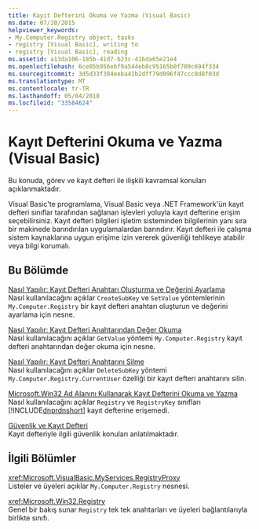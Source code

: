 ```yaml
---
title: Kayıt Defterini Okuma ve Yazma (Visual Basic)
ms.date: 07/20/2015
helpviewer_keywords:
- My.Computer.Registry object, tasks
- registry [Visual Basic], writing to
- registry [Visual Basic], reading
ms.assetid: a13da106-185b-41d7-b23c-416da65e21e4
ms.openlocfilehash: 6ce05b956ebf9a544eb8c95165b0f709c694f334
ms.sourcegitcommit: 3d5d33f384eeba41b2dff79d096f47ccc8d8f03d
ms.translationtype: MT
ms.contentlocale: tr-TR
ms.lasthandoff: 05/04/2018
ms.locfileid: "33584624"
---
```

# <a name="reading-from-and-writing-to-the-registry-visual-basic"></a>Kayıt Defterini Okuma ve Yazma (Visual Basic)
Bu konuda, görev ve kayıt defteri ile ilişkili kavramsal konuları açıklanmaktadır.  
  
 Visual Basic'te programlama, Visual Basic veya .NET Framework'ün kayıt defteri sınıflar tarafından sağlanan işlevleri yoluyla kayıt defterine erişim seçebilirsiniz. Kayıt defteri bilgileri işletim sisteminden bilgilerinin yanı sıra bir makinede barındırılan uygulamalardan barındırır. Kayıt defteri ile çalışma sistem kaynaklarına uygun erişime izin vererek güvenliği tehlikeye atabilir veya bilgi korumalı.  
  
## <a name="in-this-section"></a>Bu Bölümde  
 [Nasıl Yapılır: Kayıt Defteri Anahtarı Oluşturma ve Değerini Ayarlama](../../../../visual-basic/developing-apps/programming/computer-resources/how-to-create-a-registry-key-and-set-its-value.md)  
 Nasıl kullanılacağını açıklar `CreateSubKey` ve `SetValue` yöntemlerinin `My.Computer.Registry` bir kayıt defteri anahtarı oluşturun ve değerini ayarlama için nesne.  
  
 [Nasıl Yapılır: Kayıt Defteri Anahtarından Değer Okuma](../../../../visual-basic/developing-apps/programming/computer-resources/how-to-read-a-value-from-a-registry-key.md)  
 Nasıl kullanılacağını açıklar `GetValue` yöntemi `My.Computer.Registry` kayıt defteri anahtarından değer okuma için nesne.  
  
 [Nasıl Yapılır: Kayıt Defteri Anahtarını Silme](../../../../visual-basic/developing-apps/programming/computer-resources/how-to-delete-a-registry-key.md)  
 Nasıl kullanılacağını açıklar `DeleteSubKey` yöntemi `My.Computer.Registry.CurrentUser` özelliği bir kayıt defteri anahtarını silin.  
  
 [Microsoft.Win32 Ad Alanını Kullanarak Kayıt Defterini Okuma ve Yazma](../../../../visual-basic/developing-apps/programming/computer-resources/reading-from-and-writing-to-the-registry-using-the-microsoft-win32-namespace.md)  
 Nasıl kullanılacağını açıklar `Registry` ve `RegistryKey` sınıfları [!INCLUDE[dnprdnshort](~/includes/dnprdnshort-md.md)] kayıt defterine erişemedi.  
  
 [Güvenlik ve Kayıt Defteri](../../../../visual-basic/developing-apps/programming/computer-resources/security-and-the-registry.md)  
 Kayıt defteriyle ilgili güvenlik konuları anlatılmaktadır.  
  
## <a name="related-sections"></a>İlgili Bölümler  
 <xref:Microsoft.VisualBasic.MyServices.RegistryProxy>  
 Listeler ve üyeleri açıklar `My.Computer.Registry` nesnesi.  
  
 <xref:Microsoft.Win32.Registry>  
 Genel bir bakış sunar `Registry` tek tek anahtarları ve üyeleri bağlantılarıyla birlikte sınıfı.
